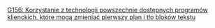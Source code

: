 [G156: Korzystanie z technologii powszechnie dostępnych programów klienckich, które mogą zmieniać pierwszy plan i tło bloków tekstu](https://www.w3.org/WAI/WCAG21/Techniques/general/G156.html)